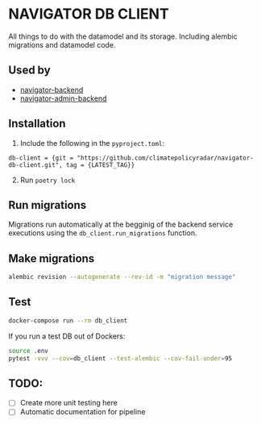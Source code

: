 # NAVIGATOR DB CLIENT

All things to do with the datamodel and its storage. Including alembic migrations and datamodel code.

## Used by

- [navigator-backend](https://github.com/climatepolicyradar/navigator-backend)
- [navigator-admin-backend](https://github.com/climatepolicyradar/navigator-admin-backend)

## Installation

1. Include the following in the `pyproject.toml`:

```
db-client = {git = "https://github.com/climatepolicyradar/navigator-db-client.git", tag = {LATEST_TAG}}
```

2. Run `poetry lock`

## Run migrations

Migrations run automatically at the begginig of the backend service executions using the `db_client.run_migrations` function.

## Make migrations

```bash
alembic revision --autogenerate --rev-id -m "migration message"
```

## Test

```bash
docker-compose run --rm db_client
```

If you run a test DB out of Dockers:

```bash
source .env
pytest -vvv --cov=db_client --test-alembic --cov-fail-under=95
```

## TODO:

- [ ] Create more unit testing here
- [ ] Automatic documentation for pipeline
